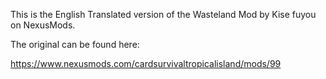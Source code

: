 This is the English Translated version of the Wasteland Mod by Kise fuyou on NexusMods.

The original can be found here:

https://www.nexusmods.com/cardsurvivaltropicalisland/mods/99

